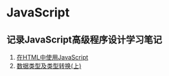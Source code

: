 # JavaScript

## 记录JavaScript高级程序设计学习笔记

1. [在HTML中使用JavaScript](https://github.com/A-cabbage/javascript/issues/1)
2. [数据类型及类型转换(上)](https://github.com/A-cabbage/javascript/issues/3)
